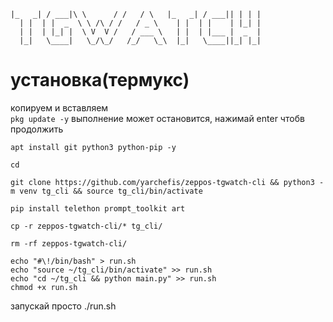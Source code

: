 ```_____   ____ __        __    _     _____   ____  _   _
|_   _| / ___|\ \      / /   / \   |_   _| / ___|| | | |
  | |  | |  _  \ \ /\ / /   / _ \    | |  | |    | |_| |
  | |  | |_| |  \ V  V /   / ___ \   | |  | |___ |  _  |
  |_|   \____|   \_/\_/   /_/   \_\  |_|   \____||_| |_|
```
# установка(термукс)
копируем и вставляем    
```pkg update -y``` выполнение может остановится, нажимай enter чтобв продолжить

```apt install git python3 python-pip -y```    

```cd```    

```git clone https://github.com/yarchefis/zeppos-tgwatch-cli && python3 -m venv tg_cli && source tg_cli/bin/activate```    

```pip install telethon prompt_toolkit art```    

```cp -r zeppos-tgwatch-cli/* tg_cli/```    

```rm -rf zeppos-tgwatch-cli/```    

```
echo "#\!/bin/bash" > run.sh
echo "source ~/tg_cli/bin/activate" >> run.sh
echo "cd ~/tg_cli && python main.py" >> run.sh  
chmod +x run.sh
```

запускай просто ./run.sh